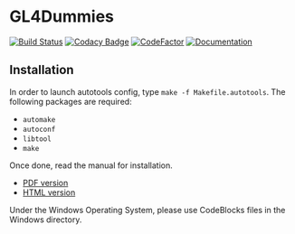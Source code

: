 # GL4Dummies

[![Build Status](https://travis-ci.org/noalien/GL4Dummies.svg?branch=master)](https://travis-ci.org/noalien/GL4Dummies)
[![Codacy Badge](https://api.codacy.com/project/badge/Grade/763511e61710449e841821bafbd346e6)](https://www.codacy.com/app/Phundrak/GL4Dummies?utm_source=github.com&amp;utm_medium=referral&amp;utm_content=noalien/GL4Dummies&amp;utm_campaign=Badge_Grade)
[![CodeFactor](https://www.codefactor.io/repository/github/noalien/gl4dummies/badge)](https://www.codefactor.io/repository/github/noalien/gl4dummies)
[![Documentation](http://phundrak.fr/img/docs-doxygen-blue.svg)](http://gl4d.api8.fr/doxygen/html/files.html)

## Installation

In order to launch autotools config, type `make -f Makefile.autotools`. The following packages are required:
- `automake`
- `autoconf`
- `libtool`
- `make`

Once done, read the manual for installation.
- [PDF version](http://gl4d.api8.fr/FR/gl4d.pdf)
- [HTML version](http://gl4d.api8.fr/FR/gl4d.html)

Under the Windows Operating System, please use CodeBlocks files in the Windows directory.
